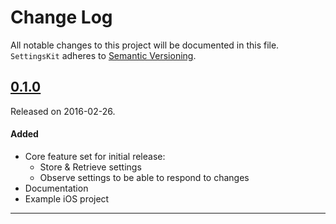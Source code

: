 # Change Log
All notable changes to this project will be documented in this file.
`SettingsKit` adheres to [Semantic Versioning](http://semver.org/).

## [0.1.0](https://github.com/dtrenz/SettingsKit/releases/tag/0.1.0)
Released on 2016-02-26.

#### Added
- Core feature set for initial release:
  - Store & Retrieve settings
  - Observe settings to be able to respond to changes
- Documentation
- Example iOS project

---
